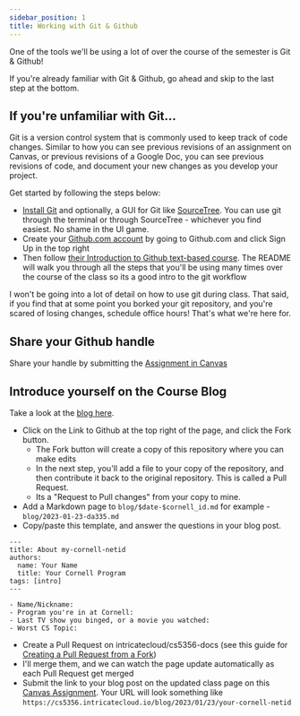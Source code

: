 ```yaml
---
sidebar_position: 1
title: Working with Git & Github
---
```

One of the tools we'll be using a lot of over the course of the semester is Git & Github!

If you're already familiar with Git & Github, go ahead and skip to the last step at the bottom.

## If you're unfamiliar with Git...

Git is a version control system that is commonly used to keep track of code changes. Similar to how you can see previous revisions of an assignment on Canvas, or previous revisions of a Google Doc, you can see previous revisions of code, and document your new changes as you develop your project.

Get started by following the steps below:

- [Install Git](https://git-scm.com/book/en/v2/Getting-Started-Installing-Git) and optionally, a GUI for Git like [SourceTree](https://www.sourcetreeapp.com/). You can use git through the terminal or through SourceTree - whichever you find easiest. No shame in the UI game.
- Create your [Github.com account](https://www.github.com) by going to Github.com and click Sign Up in the top right
- Then follow [their Introduction to Github text-based course](https://github.com/skills/introduction-to-github). The README will walk you through all the steps that you'll be using many times over the course of the class so its a good intro to the git workflow

I won't be going into a lot of detail on how to use git during class. That said, if you find that at some point you borked your git repository, and you're scared of losing changes, schedule office hours! That's what we're here for.

## Share your Github handle

Share your handle by submitting the [Assignment in Canvas](https://canvas.cornell.edu/courses/49841/assignments/481298)

## Introduce yourself on the Course Blog
Take a look at the [blog here](/blog).
* Click on the Link to Github at the top right of the page, and click the Fork button.
  * The Fork button will create a copy of this repository where you can make edits
  * In the next step, you'll add a file to your copy of the repository, and then contribute it back to the original repository. This is called a Pull Request.
  * Its a "Request to Pull changes" from your copy to mine.
* Add a Markdown page to `blog/$date-$cornell_id.md` for example - `blog/2023-01-23-da335.md`
* Copy/paste this template, and answer the questions in your blog post.
```
---
title: About my-cornell-netid
authors:
  name: Your Name
  title: Your Cornell Program
tags: [intro]
---

- Name/Nickname:
- Program you're in at Cornell:
- Last TV show you binged, or a movie you watched:
- Worst CS Topic:
```
* Create a Pull Request on intricatecloud/cs5356-docs (see this guide for [Creating a Pull Request from a Fork](https://docs.github.com/en/pull-requests/collaborating-with-pull-requests/proposing-changes-to-your-work-with-pull-requests/creating-a-pull-request-from-a-fork))
* I'll merge them, and we can watch the page update automatically as each Pull Request get merged
* Submit the link to your blog post on the updated class page on this [Canvas Assignment](https://canvas.cornell.edu/courses/49841/assignments/482305). Your URL will look something like `https://cs5356.intricatecloud.io/blog/2023/01/23/your-cornell-netid`
